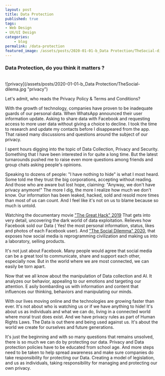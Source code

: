```yaml
---
layout: post
title: Data Protection
published: true
tags: 
- Web Design
- UX/UI Design
categories:
    - blog
permalink: /data-protection
featured_image: /assets/posts/2020-01-01-b_Data Protection/TheSocial-dilema.jpg
---
```

### Data Protection, do you think it matters ?


<br> ![privacy](/assets/posts/2020-01-01-b_Data Protection/TheSocial-dilema.jpg "privacy")<br>

Let's admit, who reads the Privacy Policy & Terms and Conditions? 

With the growth of technology, companies have proven to be inadequate guards of our personal data. 
When WhatsApp announced their user information update. Asking to share data with Facebook and requesting access to more user data without giving a choice to decline. 
I took the time to research and update my contacts before I disappeared from the app. That raised many discussions and questions around the subject of our privacy. 

I spent hours digging into the topic of Data Collection, Privacy and Security. Something that I have been interested in for quite a long time. But the latest turnarounds pushed me to raise even more questions among friends and group chats asking people's opinions. 

Speaking to dozens of people: "I have nothing to hide" is what I most heard. Some told me they trust the big corporations, accepting without reading. And those who are aware but lost hope, claiming: "Anyway, we don't have privacy anymore!" 
The more I dig, the more I realize how much we don't know. Our information has been leaked, hacked, sold and resold more times than most of us can count. And I feel like it's not on us to blame because so much is untold. 

Watching the documentary movie ["The Great Hack" 2019](https://www.imdb.com/title/tt4736550/) That gets into very detail, uncovering the dark world of data exploitation. Relieves how Facebook sold our Data ( Yes! the most personal information, status, likes and photos of each Facebook user). 
And ["The Social Dilemma" 2020](https://www.imdb.com/title/tt11464826/?ref_=fn_al_tt_1), that exposes how social media is reprogramming civilization and making us into a laboratory, selling products. 

It's not just about Facebook. Many people would agree that social media can be a great tool to communicate, share and support each other, especially now. But in the world where we are most connected, we can easily be torn apart.

Now that we all know about the manipulation of Data collection and AI. It analyzes our behavior, appealing to our emotions and targeting our attention. E
asily bombarding us with information and content that influences our thinking, behaviors and manipulating our minds. 

With our lives moving online and the technologies are growing faster than ever. It's not about who is watching us or if we have anything to hide! 
It's about us as individuals and what we can do, living in a connected world where moral trust does exist. And we have privacy rules as part of Human Rights Laws. 
The Data is out there and being used against us. It's about the world we create for ourselves and future generations. 

It's just the beginning and with so many questions that remains unsolved, there is so much we can do by protecting our data. Privacy and Data protection policies have to be educated from school age. And more steps need to be taken to help spread awareness and make sure companies do take responsibility for protecting our Data.
Creating a model of legislation, and us as individuals, taking responsibility for managing and protecting our own privacy.

